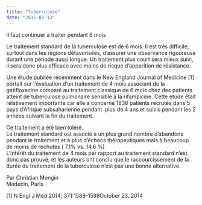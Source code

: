```yaml
---
title: "Tuberculose"
date: "2015-02-13"
---
```


Il faut continuer à traiter pendant 6 mois

Le traitement standard de la tuberculose est de 6 mois. Il est très difficile, surtout dans les régions défavorisées, d’assurer une observance rigoureuse durant une période aussi longue. Un traitement plus court sera mieux suivi, il sera donc plus efficace avec moins de risque d’apparition de résistance.

Une étude publiée récemment dans le New England Journal of Medicine \[1\] portait sur l’évaluation d’un traitement de 4 mois associant de la gatifloxacine comparé au traitement classique de 6 mois chez des patients atteint de tuberculose pulmonaire sensible à la rifampicine. Cette étude était relativement importante car elle a concerné 1836 patients recrutés dans 5 pays d’Afrique subsaharienne pendant  plus de 4 ans et suivis pendant les 2 années suivant la fin du traitement.

Ce traitement a été bien toléré.  
Le traitement standard est associé à un plus grand nombre d’abandons pendant le traitement et à plus d’échecs thérapeutiques mais à beaucoup de moins de rechutes ( 7.1% vs. 14.6 %)  
L'intérêt du traitement de 4 mois par rapport au traitement standard n’est donc pas prouvé, et les auteurs ont conclu que le raccourcissement de la durée du traitement de la tuberculose n’est pas une bonne alternative.

Par Christian Mongin  
Médecin, Paris

\[1\] N Engl J Med 2014; 371:1588-1598October 23, 2014
